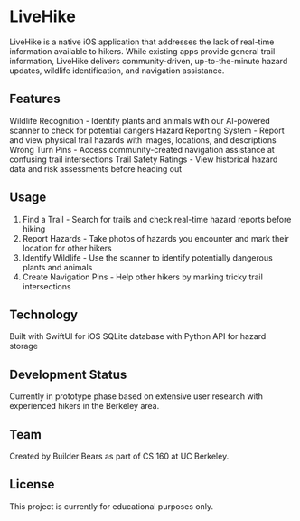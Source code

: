 # LiveHike
LiveHike is a native iOS application that addresses the lack of real-time information available to hikers. While existing apps provide general trail information, LiveHike delivers community-driven, up-to-the-minute hazard updates, wildlife identification, and navigation assistance.

## Features
Wildlife Recognition - Identify plants and animals with our AI-powered scanner to check for potential dangers
Hazard Reporting System - Report and view physical trail hazards with images, locations, and descriptions
Wrong Turn Pins - Access community-created navigation assistance at confusing trail intersections
Trail Safety Ratings - View historical hazard data and risk assessments before heading out

## Usage
1. Find a Trail - Search for trails and check real-time hazard reports before hiking
2. Report Hazards - Take photos of hazards you encounter and mark their location for other hikers
3. Identify Wildlife - Use the scanner to identify potentially dangerous plants and animals
4. Create Navigation Pins - Help other hikers by marking tricky trail intersections

## Technology

Built with SwiftUI for iOS
SQLite database with Python API for hazard storage

## Development Status
Currently in prototype phase based on extensive user research with experienced hikers in the Berkeley area. 

## Team
Created by Builder Bears as part of CS 160 at UC Berkeley.

## License
This project is currently for educational purposes only.
